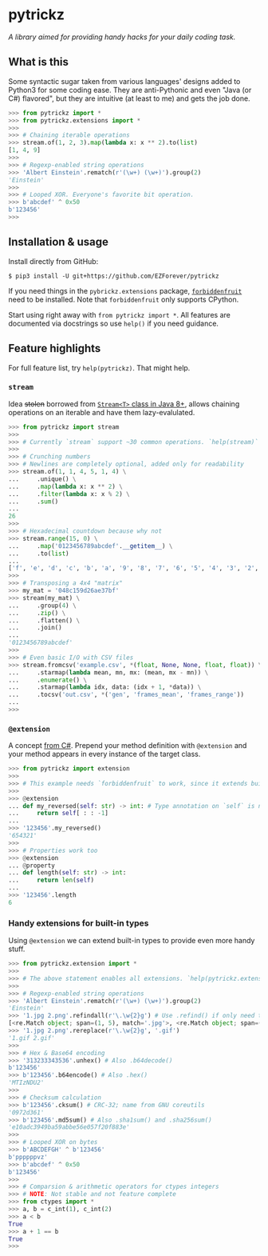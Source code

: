 # pytrickz

*A library aimed for providing handy hacks for your daily coding task.*

## What is this

Some syntactic sugar taken from various languages' designs added to Python3 for some coding ease. They are anti-Pythonic and even "Java (or C#) flavored", but they are intuitive (at least to me) and gets the job done.

```python
>>> from pytrickz import *
>>> from pytrickz.extensions import *
>>> 
>>> # Chaining iterable operations
>>> stream.of(1, 2, 3).map(lambda x: x ** 2).to(list)
[1, 4, 9]
>>> 
>>> # Regexp-enabled string operations
>>> 'Albert Einstein'.rematch(r'(\w+) (\w+)').group(2)
'Einstein'
>>> 
>>> # Looped XOR. Everyone's favorite bit operation.
>>> b'abcdef' ^ 0x50
b'123456'
>>> 
```

## Installation & usage

Install directly from GitHub:

```
$ pip3 install -U git+https://github.com/EZForever/pytrickz
```

If you need things in the `pybrickz.extensions` package, [`forbiddenfruit`][forbiddenfruit] need to be installed. Note that `forbiddenfruit` only supports CPython.

Start using right away with `from pytrickz import *`. All features are documented via docstrings so use `help()` if you need guidance.

## Feature highlights

For full feature list, try `help(pytrickz)`. That might help.

### `stream`

Idea ~~stolen~~ borrowed from [`Stream<T>` class in Java 8+][stream-api], allows chaining operations on an iterable and have them lazy-evalulated.

```python
>>> from pytrickz import stream
>>> 
>>> # Currently `stream` support ~30 common operations. `help(stream)` for more.
>>> 
>>> # Crunching numbers
>>> # Newlines are completely optional, added only for readability
>>> stream.of(1, 1, 4, 5, 1, 4) \
...     .unique() \
...     .map(lambda x: x ** 2) \
...     .filter(lambda x: x % 2) \
...     .sum()
... 
26
>>> 
>>> # Hexadecimal countdown because why not
>>> stream.range(15, 0) \
...     .map('0123456789abcdef'.__getitem__) \
...     .to(list)
... 
['f', 'e', 'd', 'c', 'b', 'a', '9', '8', '7', '6', '5', '4', '3', '2', '1']
>>> 
>>> # Transposing a 4x4 "matrix"
>>> my_mat = '048c159d26ae37bf'
>>> stream(my_mat) \
...     .group(4) \
...     .zip() \
...     .flatten() \
...     .join()
... 
'0123456789abcdef'
>>> 
>>> # Even basic I/O with CSV files
>>> stream.fromcsv('example.csv', *(float, None, None, float, float)) \
...     .starmap(lambda mean, mn, mx: (mean, mx - mn)) \
...     .enumerate() \
...     .starmap(lambda idx, data: (idx + 1, *data)) \
...     .tocsv('out.csv', *('gen', 'frames_mean', 'frames_range'))
... 
>>> 
```

### `@extension`

A concept [from C#][extension-methods]. Prepend your method definition with `@extension` and your method appears in every instance of the target class.

```python
>>> from pytrickz import extension
>>> 
>>> # This example needs `forbiddenfruit` to work, since it extends built-in types. `help(extension)` for more info.
>>> 
>>> @extension
... def my_reversed(self: str) -> int: # Type annotation on `self` is necessary, similar to writing `this String` in C#
...     return self[ : : -1]
... 
>>> '123456'.my_reversed()
'654321'
>>> 
>>> # Properties work too
>>> @extension
... @property
... def length(self: str) -> int:
...     return len(self)
... 
>>> '123456'.length
6
```

### Handy extensions for built-in types

Using `@extension` we can extend built-in types to provide even more handy stuff.

```python
>>> from pytrickz.extension import *
>>> 
>>> # The above statement enables all extensions. `help(pytrickz.extension)` for all available modules.
>>> 
>>> # Regexp-enabled string operations
>>> 'Albert Einstein'.rematch(r'(\w+) (\w+)').group(2)
'Einstein'
>>> '1.jpg 2.png'.refindall(r'\.\w{2}g') # Use .refind() if only need the first match
[<re.Match object; span=(1, 5), match='.jpg'>, <re.Match object; span=(7, 11), match='.png'>]
>>> '1.jpg 2.png'.rereplace(r'\.\w{2}g', '.gif')
'1.gif 2.gif'
>>> 
>>> # Hex & Base64 encoding
>>> '313233343536'.unhex() # Also .b64decode()
b'123456'
>>> b'123456'.b64encode() # Also .hex()
'MTIzNDU2'
>>> 
>>> # Checksum calculation
>>> b'123456'.cksum() # CRC-32; name from GNU coreutils
'0972d361'
>>> b'123456'.md5sum() # Also .sha1sum() and .sha256sum()
'e10adc3949ba59abbe56e057f20f883e'
>>> 
>>> # Looped XOR on bytes
>>> b'ABCDEFGH' ^ b'123456'
b'ppppppvz'
>>> b'abcdef' ^ 0x50
b'123456'
>>> 
>>> # Comparsion & arithmetic operators for ctypes integers
>>> # NOTE: Not stable and not feature complete
>>> from ctypes import *
>>> a, b = c_int(1), c_int(2)
>>> a < b
True
>>> a + 1 == b
True
>>> 
```

[forbiddenfruit]: https://pypi.org/project/forbiddenfruit/
[stream-api]: https://docs.oracle.com/javase/8/docs/api/java/util/stream/Stream.html
[extension-methods]: https://docs.microsoft.com/en-us/dotnet/csharp/programming-guide/classes-and-structs/extension-methods

